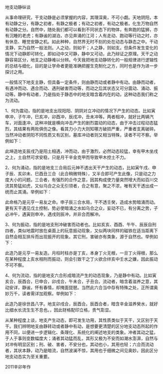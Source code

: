 地支动静纵谈

从事命理研究，干支动静是必须掌握的内容，其理深奥，不可小觑。天地阴阳，本有动静之分，有静之初者，有静之极者；有动之初者，有动之极者。化生万物自然有动静之分。自然中，随处我们都可以看到不同状态下的物体，有奔跑的猛狮，亦有沉睡的老虎；有静谧的湖泊，亦见奔涌的江河；人有走动、跑动等行动之时，亦有休息、睡觉安静之机。如此种种，自然界无时不刻的处在动态与静态之中。干动支静，实乃自然一般法则。人之动，则如干；人之静，则如支。但条件发生变化的情况下动静即可转化，即如动中又可静，静中又可动，此乃辩证之原理。天干之动静容易区分，地支之动静难以分辨。今天我把地支动静转化的一般规律进行逻辑性的总结与细化，目的是让学命者更能准确把握生克制化之方，同时也是作为进一步探讨之用。

一般情况下地支主静，但具备一定条件，则由静而动或者静中有动。由静而动者，有遇冲而动、遇合而动、遇刑破害而动等，而动之后其状态又可分震动、涌动、振动等。静中有动者，乃是指处于静态中的地支暗含着内在的动，这种动态我们称之为流动。

1、何为震动，指的是地支出现阳阳、阴阴对立冲动的情况下产生的动态。比如寅申冲，子午冲，巳亥冲，卯酉冲，辰戌冲，丑未冲等。两者相冲，就好比两辆汽车，对面逢冲，这种冲就是横向冲击产生的剧烈震动的动态，由于冲击过程动态猛烈，其结果有两败俱伤之像。看其力小力大则知哪方破损严重，严重者支离破碎。当然冲动者阴阳不同性质又有区别，墓库冲动者则又相当特殊，读者不可不察。举例如下：

此坤造地支辰戌乃是阳土相遇，冲而动，由于激烈，必然动态较猛，幸有甲木坐戌之上，土自然可求安稳，只是月干辛金克甲而导致甲木控土不力。

2、何为涌动，指的是地支三合局后元神不透出天干产生的动态，比如寅午戌、申子辰、亥卯未、巳酉丑三合（此合稍微特殊），又半合即可产生此像，只是动之力度大小的问题。三合者，有强烈的合作之意，因其构成使力量突然增大而如百川交流其势猛如虎，又似乌合之众无引领者，合之有意，聚之不浓，唯有天干透出成一统而止其涌。举例如下：

此命格乃是元亨一易友之命。申子辰三合水局，干不透壬癸，造成水势暗涌而动。更有天干遇见戊土控制，势必使暗涌之水如乌合之众，妄动不已，有分离之势，子必冲午，遇寅则申冲，遇戌则辰冲，并非合而解冲。

3、何为振动，指的是地支刑冲破害而动者也。比如亥亥、酉酉、午午、辰辰自刑四者，类似地震时放在桌面上的玩意振动现象，又似两块同样的磁铁在适当距离下自然会相互排斥而出现振开的现象。其它刑，害破亦有类象，源于自然也。举例如下：

此造乃是元亨一易友造。月柱时柱亦是丁亥，本身丁火无根，一旦丁火得根，那么在某种程度上亥水相刑而振动，则会引致干之丁火欲合绊亥中壬水之嫌，因此振动不可不察。

4、何为流动，指的是地支六合形成暗流产生的动态现象，乃是静中有动。比如寅亥合，辰酉合，巳申合，卯戌合，午未合，子丑合。流动者，暗含着滋养之意，其动安详，静谧，怀有春情，却掩面琵琶。当然此六合当中存有特殊之处，正所谓奥妙万千，读者需详加观察。举例如下：

此造乃是徐世昌八字。地支卯戌合，辰酉合。辰酉合者，暗含辛金滋养癸水，就好比细水长流生生不息也。，因此财格配印立格，贵气彰显。

从某种程度上谈，地支产生动态，即可发生功用，其性质类似于天干，又区别于天干。我们辨明地支由静转动或者静中有动，是想要更清楚的区分地支动态所起的作用不同，以便进一步逻辑化、条理化、系统化的阐述地支的类象。冲者其动之猛，于人于事则变数幅度大；涌者其动猛而乱，其形又极为不安而如潮水澎湃，自然与对冲有明显区别；刑、破、害者，不安分也，其动也小，其用也轻；六合而流动者，其状本静，动乃是暗流，自然波澜不惊，其用也于细微之间见奥妙。因此区分地支动态实为至关重要。

2011辛卯年作

